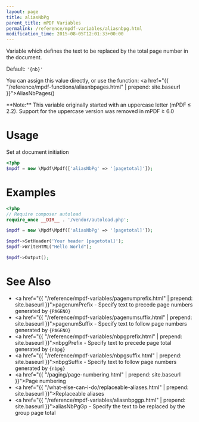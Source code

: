 ```yaml
---
layout: page
title: aliasNbPg
parent_title: mPDF Variables
permalink: /reference/mpdf-variables/aliasnbpg.html
modification_time: 2015-08-05T12:01:33+00:00
---
```


Variable which defines the text to be replaced by the total page number in the document.

Default: `'{nb}'`

You can assign this value directly, or use the function:
<a href="{{ "/reference/mpdf-functions/aliasnbpages.html" | prepend: site.baseurl }}">AliasNbPages()</a>

<div class="alert alert-info" role="alert" markdown="1">
  **Note:** This variable originally started with an uppercase letter (mPDF &le; 2.2). Support for
  the uppercase version was removed in mPDF &ge; 6.0
</div>

# Usage

Set at document initiation
```php
<?php
$mpdf = new \Mpdf\Mpdf(['aliasNbPg' => '[pagetotal]']);

```

# Examples

```php
<?php
// Require composer autoload
require_once __DIR__ . '/vendor/autoload.php';

$mpdf = new \Mpdf\Mpdf(['aliasNbPg' => '[pagetotal]']);

$mpdf->SetHeader('Your header [pagetotal]');
$mpdf->WriteHTML("Hello World");

$mpdf->Output();

```

# See Also

- <a href="{{ "/reference/mpdf-variables/pagenumprefix.html" | prepend: site.baseurl }}">pagenumPrefix</a> - Specify text to precede page numbers generated by `{PAGENO}`
- <a href="{{ "/reference/mpdf-variables/pagenumsuffix.html" | prepend: site.baseurl }}">pagenumSuffix</a> - Specify text to follow page numbers generated by `{PAGENO}`
- <a href="{{ "/reference/mpdf-variables/nbpgprefix.html" | prepend: site.baseurl }}">nbpgPrefix</a> - Specify text to precede page total generated by `{nbpg}`
- <a href="{{ "/reference/mpdf-variables/nbpgsuffix.html" | prepend: site.baseurl }}">nbpgSuffix</a> - Specify text to follow page numbers generated by `{nbpg}`
- <a href="{{ "/paging/page-numbering.html" | prepend: site.baseurl }}">Page numbering</a>
- <a href="{{ "/what-else-can-i-do/replaceable-aliases.html" | prepend: site.baseurl }}">Replaceable aliases</a>
- <a href="{{ "/reference/mpdf-variables/aliasnbpggp.html" | prepend: site.baseurl }}">aliasNbPgGp</a> - Specify the text to be replaced by the group page total
